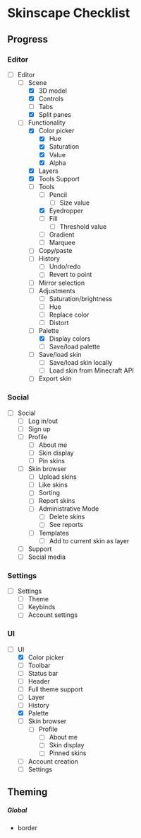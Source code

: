 # Skinscape Checklist

## Progress

### Editor
- [ ] Editor
    - [ ] Scene
        - [x] 3D model
        - [x] Controls
        - [ ] Tabs
        - [x] Split panes
    - [ ] Functionality
        - [x] Color picker
            - [x] Hue
            - [x] Saturation
            - [x] Value
            - [x] Alpha
        - [x] Layers
        - [x] Tools Support
        - [ ] Tools
            - [ ] Pencil
                - [ ] Size value
            - [x] Eyedropper
            - [ ] Fill
                - [ ] Threshold value
            - [ ] Gradient
            - [ ] Marquee
        - [ ] Copy/paste
        - [ ] History
            - [ ] Undo/redo
            - [ ] Revert to point
        - [ ] Mirror selection
        - [ ] Adjustments
            - [ ] Saturation/brightness
            - [ ] Hue
            - [ ] Replace color
            - [ ] Distort
        - [ ] Palette
            - [x] Display colors
            - [ ] Save/load palette
        - [ ] Save/load skin
            - [ ] Save/load skin locally
            - [ ] Load skin from Minecraft API
        - [ ] Export skin
### Social
- [ ] Social
    - [ ] Log in/out
    - [ ] Sign up
    - [ ] Profile
        - [ ] About me
        - [ ] Skin display
        - [ ] Pin skins
    - [ ] Skin browser
        - [ ] Upload skins
        - [ ] Like skins
        - [ ] Sorting
        - [ ] Report skins
        - [ ] Administrative Mode
            - [ ] Delete skins
            - [ ] See reports
        - [ ] Templates
            - [ ] Add to current skin as layer
    - [ ] Support
    - [ ] Social media
### Settings
- [ ] Settings
    - [ ] Theme
    - [ ] Keybinds
    - [ ] Account settings
### UI
- [ ] UI
    - [x] Color picker
    - [ ] Toolbar
    - [ ] Status bar
    - [ ] Header
    - [ ] Full theme support
    - [ ] Layer
    - [ ] History
    - [x] Palette
    - [ ] Skin browser
        - [ ] Profile
            - [ ] About me
            - [ ] Skin display
            - [ ] Pinned skins
    - [ ] Account creation
    - [ ] Settings

## Theming

##### Global

- border